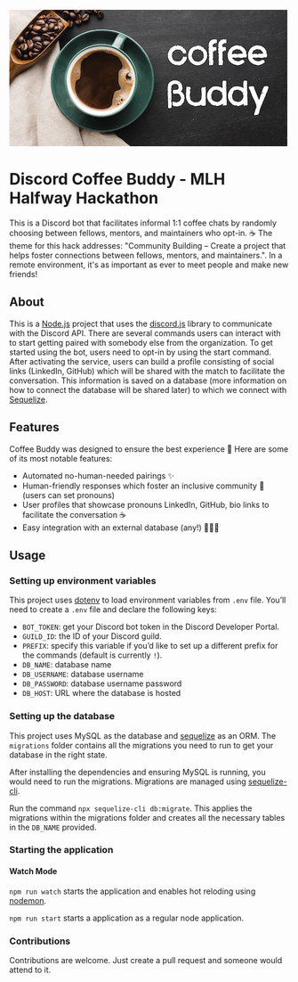 ![logo](images/logo.png)

# Discord Coffee Buddy - MLH Halfway Hackathon

This is a Discord bot that facilitates informal 1:1 coffee chats by randomly choosing between fellows, mentors, and maintainers who opt-in. ☕ The theme for this hack addresses: "Community Building – Create a project that helps foster connections between fellows, mentors, and maintainers.". In a remote environment, it's as important as ever to meet people and make new friends!

## About

This is a [Node.js](https://nodejs.org/en/) project that uses the [discord.js](https://discord.js.org/) library to communicate with the Discord API. There are several commands users can interact with to start getting paired with somebody else from the organization. To get started using the bot, users need to opt-in by using the start command. After activating the service, users can build a profile consisting of social links (LinkedIn, GitHub) which will be shared with the match to facilitate the conversation. This information is saved on a database (more information on how to connect the database will be shared later) to which we connect with [Sequelize](https://sequelize.org/).

## Features

Coffee Buddy was designed to ensure the best experience 💖 Here are some of its most notable features:

-   Automated no-human-needed pairings ✨
-   Human-friendly responses which foster an inclusive community 🌈 (users can set pronouns)
-   User profiles that showcase pronouns LinkedIn, GitHub, bio links to facilitate the conversation ☕️
-   Easy integration with an external database (any!) 💁🏼‍♂️

## Usage

### Setting up environment variables

This project uses [dotenv](https://github.com/motdotla/dotenv) to load environment variables from `.env` file. You’ll need to create a `.env` file and declare the following keys:

-   `BOT_TOKEN`: get your Discord bot token in the Discord Developer Portal.
-   `GUILD_ID`: the ID of your Discord guild.
-   `PREFIX`: specify this variable if you’d like to set up a different prefix for the commands (default is currently `!`).
-   `DB_NAME`: database name
-   `DB_USERNAME`: database username
-   `DB_PASSWORD`: database username password
-   `DB_HOST`: URL where the database is hosted

### Setting up the database

This project uses MySQL as the database and [sequelize](https://github.com/sequelize/sequelize) as an ORM. The `migrations` folder contains all the migrations you need to run to get your database in the right state.

After installing the dependencies and ensuring MySQL is running, you would need to run the migrations. Migrations are managed using [sequelize-cli](https://github.com/sequelize/cli).

Run the command `npx sequelize-cli db:migrate`. This applies the migrations within the migrations folder and creates all the necessary tables in the `DB_NAME` provided.

### Starting the application

#### Watch Mode

`npm run watch` starts the application and enables hot reloding using [nodemon](https://github.com/remy/nodemon).

`npm run start` starts a application as a regular node application.


### Contributions

Contributions are welcome. Just create a pull request and someone would attend to it.